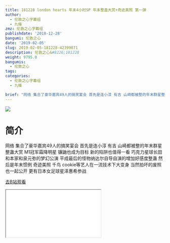 ```yaml
---
title: 181228 london hearts 年末4小时SP 年末整蛊大赏+奇迹美照 第一弹
author:
  - 伦敦之心字幕组
  - 九條
zmz: 伦敦之心字幕组
publishdate: '2018-12-28'
bangumi: 伦敦之心
date: '2019-02-05'
slug: 2019-02-05-181228-42399071
description: 伦敦之心&#8226;181228
weight: 9795.0
bangumis:
  - 伦敦之心
tags:
categories:
  - 伦敦之心字幕组
  - 九條

brief: "网络 集合了豪华嘉宾49人的搞笑宴会 首先是连小淳 有吉 山崎都被整的年末群星整蛊大赏 M1冠军霜降明星 镰鼬也成为目标 新的陷阱也值得一看 巧克力星球长田和本家和泉元弥的梦幻公演 平成最后的怪物纳达尔自导自演的增加好感度整蛊 然后是年末惯例 奇迹美照 千鸟 cookie等艺人在一流技术下大变身 当然拍坏的废照也一起公开 更有日本女足球星泽惠希参战"
---
```

![](https://i.imgur.com/SH1Titc.jpg)
# 简介  
网络
集合了豪华嘉宾49人的搞笑宴会 首先是连小淳 有吉 山崎都被整的年末群星整蛊大赏 M1冠军霜降明星 镰鼬也成为目标 新的陷阱也值得一看 巧克力星球长田和本家和泉元弥的梦幻公演 平成最后的怪物纳达尔自导自演的增加好感度整蛊 
然后是年末惯例 奇迹美照  千鸟 cookie等艺人在一流技术下大变身 当然拍坏的废照也一起公开 更有日本女足球星泽惠希参战  

[去B站观看](https://www.bilibili.com/video/av42399071/)
<div class ="resp-container"><iframe class="testiframe" src="//player.bilibili.com/player.html?aid=42399071"", scrolling="no", allowfullscreen="true" > </iframe></div> 
